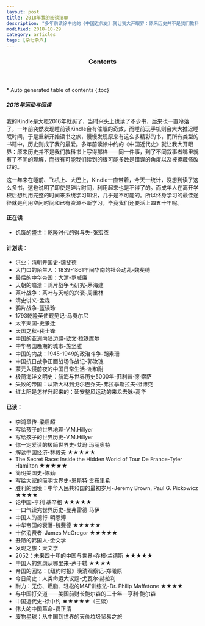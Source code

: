 ```yaml
---
layout: post
title: 2018年我的阅读清单
description: "多年前读徐中约的《中国近代史》就让我大开眼界：原来历史并不是我们教科书上写得那样——同一件事，到了不同叙事者嘴里就有了不同的理解，而很有可能我们读到的很可能多数是错误的角度以及被掩藏修改过的。"
modified: 2018-10-29
category: articles
tags: [杂七杂八]
---
```


<section id="table-of-contents" class="toc">
  <header>
    <h3>Contents</h3>
  </header>
<div id="drawer" markdown="1">
*  Auto generated table of contents
{:toc}
</div>
</section><!-- /#table-of-contents -->


##### 2018年运动与阅读
我的Kindle是大概2016年就买了，当时兴头上也读了不少书，后来也一直冷落了，一年前突然发现睡前读Kindle会有催眠的奇效，而睡前玩手机则会大大推迟睡眠时间，于是重新开始读书之旅，慢慢发现原来有这么多精彩的书，而所有类型的书籍中，历史则成了我的最爱。多年前读徐中约的《中国近代史》就让我大开眼界：原来历史并不是我们教科书上写得那样——同一件事，到了不同叙事者嘴里就有了不同的理解，而很有可能我们读到的很可能多数是错误的角度以及被掩藏修改过的。

这一年来在睡前、飞机上、大巴上，Kindle一直带着，今天一统计，没想到读了这么多书，这也说明了即使是碎片时间，利用起来也是不得了的。而成年人在离开学校后想利用完整的时间来系统学习知识，几乎是不可能的。所以终身学习的最佳途径就是利用空闲时间和已有资源不断学习，毕竟我们还要活上四五十年呢。

#### 正在读
* 饥饿的盛世：乾隆时代的得与失-张宏杰

#### 计划读：
* 洪业：清朝开国史-魏斐德
* 大门口的陌生人：1839-1861年间华南的社会动乱-魏斐德
* 最后的中华帝国：大清-罗威廉
* 天朝的崩溃：鸦片战争再研究-茅海建
* 茶叶战争：茶叶与天朝的兴衰-周重林
* 清史讲义-孟森
* 鸦片战争-蓝读玲
* 1793乾隆英使觐见记-马戛尔尼
* 太平天国-史景迁
* 天国之秋-裴士锋
* 中国的亚洲内陆边疆-欧文·拉铁摩尔
* 中华帝国晚期的城市-施坚雅 
* 中国的内战：1945-1949的政治斗争-胡素珊
* 中国抗日战争正面战场作战记-郭汝瑰
* 蒙元入侵前夜的中国日常生活-谢和耐
* 极简海洋文明史：航海与世界历史5000年-菲利普·德·索萨
* 失败的帝国：从斯大林到戈尔巴乔夫-弗拉季斯拉夫·祖博克
* 红太阳是怎样升起来的：延安整风运动的来龙去脉-高华

#### 已读：
* 李鸿章传-梁启超
* 写给孩子的世界地理-V.M.Hillyer
* 写给孩子的世界历史-V.M.Hillyer
* 你一定爱读的极简世界史-艾玛·玛丽奥特
* 解读中国经济-林毅夫 ★★★★★
* The Secret Race: Inside the Hidden World of Tour De France-Tyler Hamilton ★★★★★
* 简明美国史-陈勤
* 写给大家的简明世界史-恩斯特·贡布里希
* 胜利的困境：中华人民共和国的最初岁月-Jeremy Brown, Paul G. Pickowicz ★★★★
* 论中国-亨利 基辛格 ★★★★★
* 一口气读完世界历史-曼弗雷德·马伊
* 中国人的德行-明恩溥
* 中华帝国的衰落-魏斐德 ★★★★★
* 十亿消费者-James McGregor ★★★★★
* 丑陋的韩国人-金文学
* 发现之旅：天文学
* 2052：未来四十年的中国与世界-乔根·兰德斯 ★★★★★
* 中国人的焦虑从哪里来-茅于轼 ★★★★
* 帝国的回忆：《纽约时报》晚清观察记-郑曦原
* 今日简史：人类命运大议题-尤瓦尔·赫拉利
* 耐力：无伤、燃脂、轻松的MAF训练法-Dr. Philip Maffetone ★★★★
* 与中国打交道——美国前财长鲍尔森的二十年—亨利·鲍尔森
* 中国近代史-徐中约 ★★★★★（三读）
* 伟大的中国革命-费正清
* 废物星球：从中国到世界的天价垃圾贸易之旅
